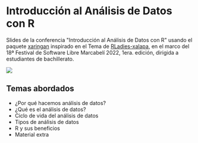 # Introducción al Análisis de Datos con R

Slides de la conferencia "Introducción al Análisis de Datos con R" usando el paquete [xaringan](https://github.com/yihui/xaringan#xaringan) inspirado en el Tema de [RLadies-xalapa](https://spcanelon.github.io/xaringan-rladies-xalapa/index.html), en el marco del 18ª Festival de Software Libre Marcabelí 2022, 1era. edición, dirigida a estudiantes de bachillerato.

![](analisis-de-datos-R.jpg)


## Temas abordados

* ¿Por qué hacemos análisis de datos?
* ¿Qué es el análisis de datos?
* Ciclo de vida del análisis de datos
* Tipos de análisis de datos
* R y sus beneficios
* Material extra

